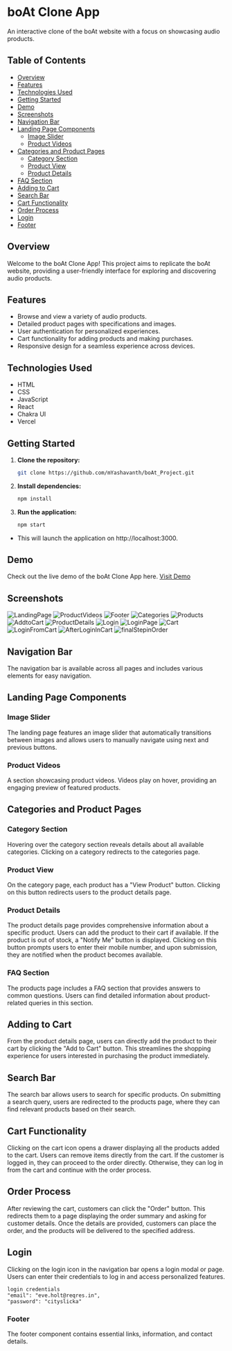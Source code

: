 # boAt Clone App

An interactive clone of the boAt website with a focus on showcasing audio products.

## Table of Contents

- [Overview](#overview)
- [Features](#features)
- [Technologies Used](#technologies-used)
- [Getting Started](#getting-started)
- [Demo](#demo)
- [Screenshots](#screenshots)
- [Navigation Bar](#navigation-bar)
- [Landing Page Components](#landing-page-components)
  - [Image Slider](#image-slider)
  - [Product Videos](#product-videos)
- [Categories and Product Pages](#categories-and-product-pages)
  - [Category Section](#category-section)
  - [Product View](#product-view)
  - [Product Details](#product-details)
- [FAQ Section](#faq-section)
- [Adding to Cart](#adding-to-cart)
- [Search Bar](#search-bar)
- [Cart Functionality](#cart-functionality)
- [Order Process](#order-process)
- [Login](#login)
- [Footer](#footer)

## Overview

Welcome to the boAt Clone App! This project aims to replicate the boAt website, providing a user-friendly interface for exploring and discovering audio products.

## Features

- Browse and view a variety of audio products.
- Detailed product pages with specifications and images.
- User authentication for personalized experiences.
- Cart functionality for adding products and making purchases.
- Responsive design for a seamless experience across devices.

## Technologies Used

- HTML
- CSS
- JavaScript
- React
- Chakra UI
- Vercel

## Getting Started

1. **Clone the repository:**

   ```bash
   git clone https://github.com/mYashavanth/boAt_Project.git

   ```

2. **Install dependencies:**

   ```bash
   npm install
   ```

3. **Run the application:**

   ```bash
   npm start
   ```

- This will launch the application on http://localhost:3000.

## Demo

Check out the live demo of the boAt Clone App here.
[Visit Demo](https://bo-at-project.vercel.app/products)

## Screenshots

<img src="./final%20images/LandingPage.png" alt="LandingPage"/>
<img src="./final%20images/ProductVideos.png" alt="ProductVideos"/>
<img src="./final%20images/Footer.png" alt="Footer"/>
<img src="./final%20images/Categories.png" alt="Categories"/>
<img src="./final%20images/Products.png" alt="Products"/>
<img src="./final%20images/AddtoCart.png" alt="AddtoCart"/>
<img src="./final%20images/ProductDetails.png" alt="ProductDetails"/>
<img src="./final%20images/Login.png" alt="Login"/>
<img src="./final%20images/LoginPage.png" alt="LoginPage"/>
<img src="./final%20images/Cart.png" alt="Cart"/>
<img src="./final%20images/LoginFromCart.png" alt="LoginFromCart"/>
<img src="./final%20images/AfterLoginInCart.png" alt="AfterLoginInCart"/>
<img src="./final%20images/finalStepinOrder.png" alt="finalStepinOrder"/>

<!-- ![LandingPage](./final%20images/LandingPage.png)
![ProductVideos](./final%20images/ProductVideos.png)
![Footer](./final%20images/Footer.png)
![Categories](./final%20images/Categories.png)
![Products](./final%20images/Products.png)
![AddtoCart](./final%20images/AddtoCart.png)
![ProductDetails](./final%20images/ProductDetails.png)
![Login](./final%20images/Login.png)
![LoginPage](./final%20images/LoginPage.png)
![Cart](./final%20images/Cart.png)
![LoginFromCart](./final%20images/LoginFromCart.png)
![AfterLoginInCart](./final%20images/AfterLoginInCart.png)
![finalStepinOrder](./final%20images/finalStepinOrder.png) -->

## Navigation Bar

The navigation bar is available across all pages and includes various elements for easy navigation.

## Landing Page Components

### Image Slider

The landing page features an image slider that automatically transitions between images and allows users to manually navigate using next and previous buttons.

### Product Videos

A section showcasing product videos. Videos play on hover, providing an engaging preview of featured products.

## Categories and Product Pages

### Category Section

Hovering over the category section reveals details about all available categories. Clicking on a category redirects to the categories page.

### Product View

On the category page, each product has a "View Product" button. Clicking on this button redirects users to the product details page.

### Product Details

The product details page provides comprehensive information about a specific product. Users can add the product to their cart if available. If the product is out of stock, a "Notify Me" button is displayed. Clicking on this button prompts users to enter their mobile number, and upon submission, they are notified when the product becomes available.

### FAQ Section

The products page includes a FAQ section that provides answers to common questions. Users can find detailed information about product-related queries in this section.

## Adding to Cart

From the product details page, users can directly add the product to their cart by clicking the "Add to Cart" button. This streamlines the shopping experience for users interested in purchasing the product immediately.

## Search Bar

The search bar allows users to search for specific products. On submitting a search query, users are redirected to the products page, where they can find relevant products based on their search.

## Cart Functionality

Clicking on the cart icon opens a drawer displaying all the products added to the cart. Users can remove items directly from the cart. If the customer is logged in, they can proceed to the order directly. Otherwise, they can log in from the cart and continue with the order process.

## Order Process

After reviewing the cart, customers can click the "Order" button. This redirects them to a page displaying the order summary and asking for customer details. Once the details are provided, customers can place the order, and the products will be delivered to the specified address.

## Login

Clicking on the login icon in the navigation bar opens a login modal or page. Users can enter their credentials to log in and access personalized features.
```
login credentials
"email": "eve.holt@reqres.in",
"password": "cityslicka"
```


### Footer

The footer component contains essential links, information, and contact details.
